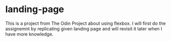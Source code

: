 # landing-page
This is a project from The Odin Project about using flexbox. I will first do the assignemnt by replicating given landing page and will revisit it later when I have more knowledge.
